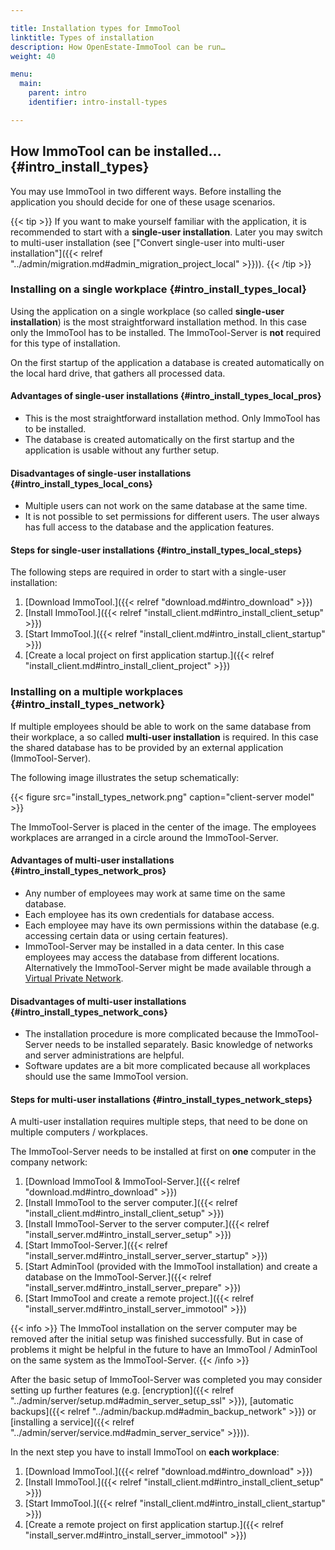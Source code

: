 ```yaml
---

title: Installation types for ImmoTool
linktitle: Types of installation
description: How OpenEstate-ImmoTool can be run…
weight: 40

menu:
  main:
    parent: intro
    identifier: intro-install-types

---
```


## How ImmoTool can be installed… {#intro_install_types}

You may use ImmoTool in two different ways. Before installing the application you should decide for one of these usage scenarios.

{{< tip >}}
If you want to make yourself familiar with the application, it is recommended to start with a **single-user installation**. Later you may switch to multi-user installation (see ["Convert single-user into multi-user installation"]({{< relref "../admin/migration.md#admin_migration_project_local" >}})).
{{< /tip >}}


### Installing on a single workplace {#intro_install_types_local}

Using the application on a single workplace (so called **single-user installation**) is the most straightforward installation method. In this case only the ImmoTool has to be installed. The ImmoTool-Server is **not** required for this type of installation.

On the first startup of the application a database is created automatically on the local hard drive, that gathers all processed data.


#### Advantages of single-user installations {#intro_install_types_local_pros}

-   This is the most straightforward installation method. Only ImmoTool has to be installed.
-   The database is created automatically on the first startup and the application is usable without any further setup.


#### Disadvantages of single-user installations {#intro_install_types_local_cons}

-   Multiple users can not work on the same database at the same time.
-   It is not possible to set permissions for different users. The user always has full access to the database and the application features.  


#### Steps for single-user installations {#intro_install_types_local_steps}

The following steps are required in order to start with a single-user installation:

1.  [Download ImmoTool.]({{< relref "download.md#intro_download" >}})
2.  [Install ImmoTool.]({{< relref "install_client.md#intro_install_client_setup" >}})
3.  [Start ImmoTool.]({{< relref "install_client.md#intro_install_client_startup" >}})
4.  [Create a local project on first application startup.]({{< relref "install_client.md#intro_install_client_project" >}}) 


### Installing on a multiple workplaces {#intro_install_types_network}

If multiple employees should be able to work on the same database from their workplace, a so called **multi-user installation** is required. In this case the shared database has to be provided by an external application (ImmoTool-Server).

The following image illustrates the setup schematically:

{{< figure src="install_types_network.png" caption="client-server model" >}}

The ImmoTool-Server is placed in the center of the image. The employees workplaces are arranged in a circle around the ImmoTool-Server.


#### Advantages of multi-user installations {#intro_install_types_network_pros}

-   Any number of employees may work at same time on the same database.
-   Each employee has its own credentials for database access.
-   Each employee may have its own permissions within the database (e.g. accessing certain data or using certain features).
-   ImmoTool-Server may be installed in a data center. In this case employees may access the database from different locations. Alternatively the ImmoTool-Server might be made available through a [Virtual Private Network](https://en.wikipedia.org/wiki/Virtual_private_network).


#### Disadvantages of multi-user installations {#intro_install_types_network_cons}

-   The installation procedure is more complicated because the ImmoTool-Server needs to be installed separately. Basic knowledge of networks and server administrations are helpful.
-   Software updates are a bit more complicated because all workplaces should use the same ImmoTool version.


#### Steps for multi-user installations {#intro_install_types_network_steps}

A multi-user installation requires multiple steps, that need to be done on multiple computers / workplaces.

The ImmoTool-Server needs to be installed at first on **one** computer in the company network:

1.  [Download ImmoTool & ImmoTool-Server.]({{< relref "download.md#intro_download" >}})
2.  [Install ImmoTool to the server computer.]({{< relref "install_client.md#intro_install_client_setup" >}})
3.  [Install ImmoTool-Server to the server computer.]({{< relref "install_server.md#intro_install_server_setup" >}})
4.  [Start ImmoTool-Server.]({{< relref "install_server.md#intro_install_server_server_startup" >}})
5.  [Start AdminTool (provided with the ImmoTool installation) and create a database on the ImmoTool-Server.]({{< relref "install_server.md#intro_install_server_prepare" >}})
6.  [Start ImmoTool and create a remote project.]({{< relref "install_server.md#intro_install_server_immotool" >}})

{{< info >}}
The ImmoTool installation on the server computer may be removed after the initial setup was finished successfully. But in case of problems it might be helpful in the future to have an ImmoTool / AdminTool on the same system as the ImmoTool-Server.
{{< /info >}}

After the basic setup of ImmoTool-Server was completed you may consider setting up further features (e.g. [encryption]({{< relref "../admin/server/setup.md#admin_server_setup_ssl" >}}), [automatic backups]({{< relref "../admin/backup.md#admin_backup_network" >}}) or [installing a service]({{< relref "../admin/server/service.md#admin_server_service" >}})).

In the next step you have to install ImmoTool on **each workplace**:

1.  [Download ImmoTool.]({{< relref "download.md#intro_download" >}})
2.  [Install ImmoTool.]({{< relref "install_client.md#intro_install_client_setup" >}})
3.  [Start ImmoTool.]({{< relref "install_client.md#intro_install_client_startup" >}})
4.  [Create a remote project on first application startup.]({{< relref "install_server.md#intro_install_server_immotool" >}})
